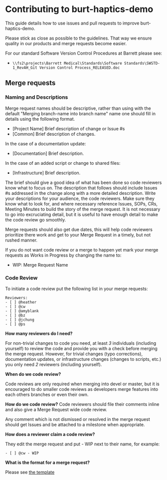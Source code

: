 # Contributing to burt-haptics-demo

This guide details how to use issues and pull requests to improve burt-haptics-demo.

Please stick as close as possible to the guidelines. That way we ensure quality in our products and merge requests become easier.

For our standard Software Version Control Procedures at Barrett please see:

- `\\fs2\projects\Barrett Medical\Standards\Software Standards\SWSTD-1_RevAH_Git Version Control Process_RELEASED.doc`

## Merge requests

### Naming and Descriptions

Merge request names should be descriptive, rather than using with the default "Merging branch-name into branch name" name one should fill in details using the following format.

- [Project Name] Brief description of change or Issue #s
- [Common] Brief description of changes.

In the case of a documentation update:

- [Documentation] Brief  description.

In the case of an added script or change to shared files:

- [Infrastructure] Brief description.

The brief should give a good idea of what has been done so
code reviewers know what to focus on. The description that follows should include Issues #s addressed in the change along with a more detailed description. Write your descriptions for your audience, the code reviewers. Make sure they know what to look for, and where necessary reference Issues, SOPs, CRs, Meeting Minutes to build the story of the merge request. It is not necessary to go into excruciating detail, but it is useful to have enough detail to make the code review go smoothly.

Merge requests should also get due dates, this will help code reviewers prioritize there work and get to your Merge Request in a timely, but not rushed manner.

If you do not want code review or a merge to happen yet mark your merge requests as Works in Progress by changing the name to:

- WIP: Merge Request Name

### Code Review

To initiate a code review put the following list in your merge requests:

```
Reviewers:
- [ ] @heather
- [ ] @cw
- [ ] @amyblank
- [ ] @bz
- [ ] @jchung
- [ ] @ps
```

**How many reviewers do I need?**

For non-trivial changes to code you need, at least _3_ individuals (including yourself) to review the code and provide you with a check before merging the merge request. However, for trivial changes (typo corrections), documentation updates, or infrastructure changes (changes to scripts, etc.) you only need _2_ reviewers (including yourself).

**When do we code review?**

Code reviews are only required when merging into devel or master, but it is encouraged to do smaller code reviews as developers merge features into each others branches or even their own.

**How do we code review?**
Code reviewers should file their comments inline and also give a Merge Request wide code review.

Any comment which is not dismissed or resolved in the merge request should get Issues and be attached to a milestone when appropriate.

**How does a reviewer claim a code review?**

They edit the merge request and put - WIP next to their name, for example:

```
- [ ] @cw - WIP
```

**What is the format for a merge request?**

Please see [the template](.gitlab/merge_request_templates/code-review.md)
